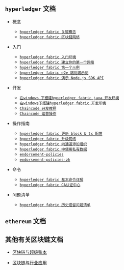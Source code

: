 ## `hyperledger` 文档
- 概念
    + [`hyperledger fabric 关键概念`](./hyperledger/hyperledger%20fabric%20关键概念.md)
    + [`hyperledger fabric 区块链网络`](./hyperledger/hyperledger%20fabric%20区块链网络.md) 

- 入门
    + [`hyperledger fabric 入门环境`](./hyperledger/hyperledger%20fabric%20入门.md)
    + [`hyperledger fabric 建立你的第一个网络`](./hyperledger/hyperledger%20fabric%20建立你的第一个网络.md)
    + [`hyperledger fabric 第一个示例`](./hyperledger/hyperledger%20fabric%20第一个示例.md)
    + [`hyperledger fabric e2e 端对端示例`](./hyperledger/hyperledger%20fabric%20e2e%20端对端示例.md)
    + [`hyperledger fabric 演示 Node.js SDK API`](./hyperledger/hyperledger%20fabric%20演示%20Node.js%20SDK%20API.md)

- 开发
    + [`在windows 下搭建hyperledger fabric java 开发环境`](./hyperledger/在windows%20下搭建hyperledger%20fabric%20java%20开发环境.md)
    + [`在windows下搭建hyperledger fabric 开发环境`](./hyperledger/在windows下搭建hyperledger%20fabric%20开发环境.md)
    + [`Chaincode 开发教程`](./hyperledger/Chaincode%20开发教程.md)
    + [`Chaincode 运营操作`](./hyperledger/Chaincode%20运营操作.md)


- 操作指南
    + [`hyperledger fabric 更新 block & tx 配置`](./hyperledger/hyperledger%20fabric%20更新%20block%20&%20tx%20配置.md)
    + [`hyperledger fabric 升级网络`](./hyperledger/hyperledger%20fabric%20升级网络组建.md)
    + [`hyperledger fabric 向通道添加组织`](./hyperledger/hyperledger%20fabric%20向通道添加组织.md)
    + [`hyperledger fabric 中使用私有数据`](./hyperledger/hyperledger%20fabric%20中使用私有数据.md)
    + [`endorsement-policies`](./hyperledger/endorsement-policies.md)
    + [`endorsement-policies-zh`](./hyperledger/endorsement-policies-zh.md)

- 命令
    + [`hyperledger fabric 基本命令详解`](./hyperledger/hyperledger%20fabric%20基本命令详解.md)
    + [`hyperledger fabric CA认证中心`](./hyperledger/hyperledger%20fabric%20CA认证中心.md)

- 问题清单
    + [`hyperledger fabric 历史遗留问题清单`](./hyperledger/hyperledger%20fabric%20历史遗留问题清单.md)

## `ethereum` 文档



## 其他有关区块链文档

+ [区块链与超级账本](./区块链与超级账本.md)

+ [区块链与行业应用](./区块链与行业应用.md)